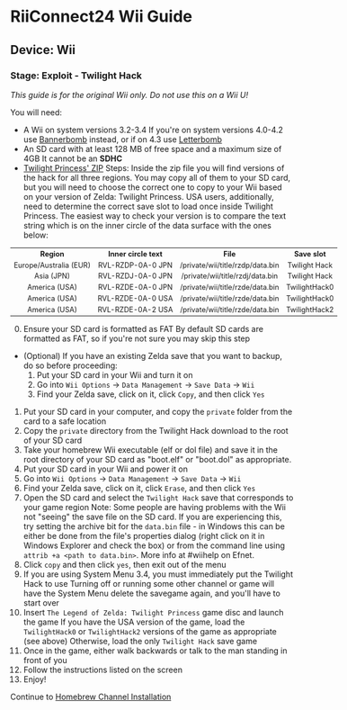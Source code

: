 # RiiConnect24 Wii Guide
## Device: Wii
### Stage: Exploit - Twilight Hack

<i class="notice--danger">This guide is for the original Wii only. Do not use this on a Wii U!</i>

You will need:
- A Wii on system versions 3.2-3.4
   If you're on system versions 4.0-4.2 use [Bannerbomb](Bannerbomb) instead, or if on 4.3 use [Letterbomb](Letterbomb)
- An SD card with at least 128 MB of free space and a maximum size of 4GB
   It cannot be an **SDHC**
- [Twilight Princess' ZIP](404)
Steps:
Inside the zip file you will find versions of the hack for all three regions. You may copy all of them to your SD card, but you will need to choose the correct one to copy to your Wii based on your version of Zelda: Twilight Princess. USA users, additionally, need to determine the correct save slot to load once inside Twilight Princess. The easiest way to check your version is to compare the text string which is on the inner circle of the data surface with the ones below:

<table style="width: 700px; text-align:center; font-size:90%;">

<tbody><tr>
<th> Region </th>
<th> Inner circle text </th>
<th> File </th>
<th> Save slot
</th></tr>
<tr>
<td> Europe/Australia (EUR) </td>
<td> RVL-RZDP-0A-0 JPN </td>
<td> /private/wii/title/rzdp/data.bin </td>
<td> Twilight Hack
</td></tr>
<tr>
<td> Asia (JPN) </td>
<td> RVL-RZDJ-0A-0 JPN </td>
<td> /private/wii/title/rzdj/data.bin </td>
<td> Twilight Hack
</td></tr>
<tr>
<td> America (USA) </td>
<td> RVL-RZDE-0A-0 JPN </td>
<td> /private/wii/title/rzde/data.bin </td>
<td> TwilightHack0
</td></tr>
<tr>
<td> America (USA) </td>
<td> RVL-RZDE-0A-0 USA </td>
<td> /private/wii/title/rzde/data.bin </td>
<td> TwilightHack0
</td></tr>
<tr>
<td> America (USA) </td>
<td> RVL-RZDE-0A-2 USA </td>
<td> /private/wii/title/rzde/data.bin </td>
<td> TwilightHack2
</td></tr></tbody></table>

0. Ensure your SD card is formatted as FAT
   By default SD cards are formatted as FAT, so if you're not sure you may skip this step
- (Optional) If you have an existing Zelda save that you want to backup, do so before proceeding:
	1. Put your SD card in your Wii and turn it on
	2. Go into `Wii Options` -> `Data Management` -> `Save Data` -> `Wii`
	3. Find your Zelda save, click on it, click `Copy`, and then click `Yes`
1. Put your SD card in your computer, and copy the `private` folder from the card to a safe location
2. Copy the `private` directory from the Twilight Hack download to the root of your SD card
3. Take your homebrew Wii executable (elf or dol file) and save it in the root directory of your SD card as "boot.elf" or "boot.dol" as appropriate.
4. Put your SD card in your Wii and power it on
5. Go into `Wii Options` -> `Data Management` -> `Save Data` -> `Wii`
6. Find your Zelda save, click on it, click `Erase`, and then click `Yes`
7. Open the SD card and select the `Twilight Hack` save that corresponds to your game region
   Note: Some people are having problems with the Wii not "seeing" the save file on the SD card. If you are experiencing this, try setting the archive bit for the `data.bin` file - in Windows this can be either be done from the file's properties dialog (right click on it in Windows Explorer and check the box) or from the command line using `attrib +a <path to data.bin>`. More info at #wiihelp on Efnet.
8. Click `copy` and then click `yes`, then exit out of the menu
9. If you are using System Menu 3.4, you must immediately put the Twilight Hack to use
   Turning off or running some other channel or game will have the System Menu delete the savegame again, and you'll have to start over
10. Insert `The Legend of Zelda: Twilight Princess` game disc and launch the game
   If you have the USA version of the game, load the `TwilightHack0` or `TwilightHack2` versions of the game as appropriate (see above)
   Otherwise, load the only `Twilight Hack` save game
11. Once in the game, either walk backwards or talk to the man standing in front of you
12. Follow the instructions listed on the screen
13. Enjoy!

<div class="notice">Continue to <a href="HBC">Homebrew Channel Installation</a></div>
